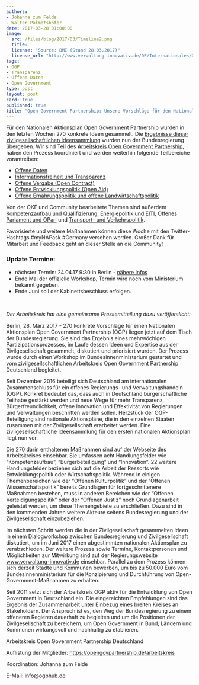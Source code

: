 ```yaml
---
authors: 
- Johanna zum Felde
- Walter Palmetshofer
date: 2017-03-28 01:00:00
image:
  src: /files/blog/2017/03/Timeline2.png
  title: 
  license: "Source: BMI (Stand 28.03.2017)"
  license_url: "http://www.verwaltung-innovativ.de/DE/Internationales/OGP/zeitlicher_ablauf/zeitlicher_ablauf_node.html"
tags:
- OGP
- Transparenz 
- Offene Daten
- Open Government
type: post 
layout: post 
card: true
published: true
title: "Open Government Partnership: Unsere Vorschläge für den Nationalen Aktionsplan" 
---
```

Für den Nationalen Aktionsplan Open Government Partnership wurden in den letzten Wochen 270 konkrete Ideen gesammelt. Die [Ergebnisse dieser zivilgesellschaftlichen Ideensammlung](https://opengovpartnership.de/files/2017/03/170323_Zivilgesellschaftliche_Empfehlungen_NAP_OGP.pdf) wurden nun der Bundesregierung übergeben. Wir sind Teil des [Arbeitskreis Open Government Partnership](https://opengovpartnership.de/), haben den Prozess koordiniert und werden weiterhin folgende Teilbereiche vorantreiben:

* [Offene Daten](https://pad.okfn.de/p/NAP-offeneDaten)
* [Informationsfreiheit und Transparenz](https://pad.okfn.de/p/NAP-Informationsfreiheit_Transparenz) 
* [Offene Vergabe (Open Contract)](https://pad.okfn.de/p/NAP-offenevergabe)
* [Offene Entwicklungspolitik (Open Aid)](https://pad.okfn.de/p/NAP-openaid)
* [Offene Ernährungspolitik und offene Landwirtschaftspolitik](https://pad.okfn.de/p/NAP-offeneLandwirtschaft)

Von der OKF und Community bearbeitete Themen sind außerdem [Kompetenzaufbau und Qualifizierung](https://pad.okfn.de/p/NAP-Kompetenzaufbau), [Energiepolitik und EITI](https://pad.okfn.de/p/NAP-offeneenergie), [Offenes Parlament und OParl](https://pad.okfn.de/p/NAP-offenesparlament) und  [Transport- und Verkehrspolitik](https://pad.okfn.de/p/NAP-offenerTransport).

<a id="Update-Termine"></a>
Favorisierte und weitere Maßnahmen können diese Woche mit den Twitter-Hashtags #myNAPask #Germany versehen werden. Großer Dank für Mitarbeit und Feedback geht an dieser Stelle an die Community!

### Update Termine: 
* <a name="Termin">nächster Termin: </a>24.04.17 9:30 in Berlin - [nähere Infos](https://pad.okfn.de/p/akogpde) 
* Ende Mai der offizielle Workshop, Termin wird noch vom Ministerium bekannt gegeben.
* Ende Juni soll der Kabinettsbeschluss erfolgen.

<br>

*Der Arbeitskreis hat eine gemeinsame Pressemitteilung dazu veröffentlicht:*

Berlin, 28. März 2017 - 270 konkrete Vorschläge für einen Nationalen Aktionsplan Open Government Partnership (OGP) liegen jetzt auf dem Tisch der Bundesregierung. Sie sind das Ergebnis eines mehrwöchigen Partizipationsprozesses, im Laufe dessen Ideen und Expertise aus der Zivilgesellschaft gesammelt, diskutiert und priorisiert wurden. Der Prozess wurde durch einen Workshop im Bundesinnenministerium gestartet und vom zivilgesellschaftlichen Arbeitskreis Open Government Partnership Deutschland begleitet.

Seit Dezember 2016 beteiligt sich Deutschland am internationalen Zusammenschluss für ein offenes Regierungs- und Verwaltungshandeln (OGP). Konkret bedeutet das, dass auch in Deutschland bürgerschaftliche Teilhabe gestärkt werden und neue Wege für mehr Transparenz, Bürgerfreundlichkeit, offene Innovation und Effektivität von Regierungen und Verwaltungen beschritten werden sollen. Herzstück der OGP-Beteiligung sind nationale Aktionspläne, die in den einzelnen Staaten zusammen mit der Zivilgesellschaft erarbeitet werden. Eine zivilgesellschaftliche Ideensammlung für den ersten nationalen Aktionsplan liegt nun vor.

Die 270 darin enthaltenen Maßnahmen sind auf der Webseite des Arbeitskreises einsehbar. Sie umfassen acht Handlungsfelder wie “Kompetenzaufbau”, “Bürgerbeteiligung” und “Innovation”. 22 weitere Handlungsfelder beziehen sich auf die Arbeit der Ressorts wie Entwicklungspolitik oder Wirtschaftspolitik. Während in einigen Themenbereichen wie der “Offenen Kulturpolitik” und der “Offenen Wissenschaftspolitik” bereits Grundlagen für fortgeschrittenere Maßnahmen bestehen, muss in anderen Bereichen wie der “Offenen Verteidigungspolitik” oder der “Offenen Justiz” noch Grundlagenarbeit geleistet werden, um diese Themengebiete zu erschließen. Dazu sind in den kommenden Jahren weitere Akteure seitens Bundesregierung und der Zivilgesellschaft einzubeziehen.

Im nächsten Schritt werden die in der Zivilgesellschaft gesammelten Ideen in einem Dialogworkshop zwischen Bundesregierung und Zivilgesellschaft diskutiert, um im Juni 2017 einen abgestimmten nationalen Aktionsplan zu verabschieden. Der weitere Prozess sowie Termine, Kontaktpersonen und Möglichkeiten zur Mitwirkung sind auf der Regierungswebsite www.verwaltung-innovativ.de einsehbar. Parallel zu dem Prozess können sich derzeit Städte und Kommunen bewerben, um bis zu 50.000 Euro vom Bundesinnenministerium für die Konzipierung und Durchführung von Open-Government-Maßnahmen zu erhalten.

Seit 2011 setzt sich der Arbeitskreis OGP aktiv für die Entwicklung von Open Government in Deutschland ein. Die eingereichten Empfehlungen sind das Ergebnis der Zusammenarbeit unter Einbezug eines breiten Kreises an Stakeholdern. Der Anspruch ist es, den Weg der Bundesregierung zu einem offeneren Regieren dauerhaft zu begleiten und um die Positionen der Zivilgesellschaft zu bereichern, um Open Government in Bund, Ländern und Kommunen wirkungsvoll und nachhaltig zu etablieren.

Arbeitskreis Open Government Partnership Deutschland

Auflistung der Mitglieder: https://opengovpartnership.de/arbeitskreis

Koordination: Johanna zum Felde

E-Mail: info@ogphub.de

